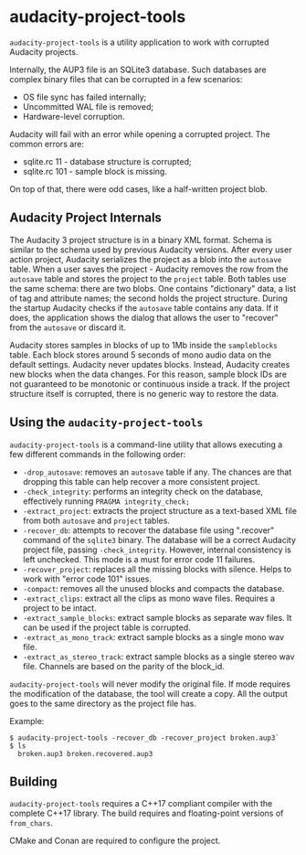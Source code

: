 # audacity-project-tools

`audacity-project-tools` is a utility application to work with corrupted Audacity projects. 

Internally, the AUP3 file is an SQLite3 database. Such databases are complex binary files that can be corrupted in a few scenarios:
* OS file sync has failed internally;
* Uncommitted WAL file is removed;
* Hardware-level corruption.

Audacity will fail with an error while opening a corrupted project. The common errors are:
* sqlite.rc 11 - database structure is corrupted;
* sqlite.rc 101 - sample block is missing. 

On top of that, there were odd cases, like a half-written project blob.

## Audacity Project Internals

The Audacity 3 project structure is in a binary XML format. Schema is similar to the schema used by previous Audacity versions. After every user action project, Audacity serializes the project as a blob into the `autosave` table. When a user saves the project - Audacity removes the row from the `autosave` table and stores the project to the `project` table. Both tables use the same schema: there are two blobs. One contains "dictionary" data, a list of tag and attribute names; the second holds the project structure. During the startup Audacity checks if the `autosave` table contains any data. If it does, the application shows the dialog that allows the user to "recover" from the `autosave` or discard it.

Audacity stores samples in blocks of up to 1Mb inside the `sampleblocks` table. Each block stores around 5 seconds of mono audio data on the default settings. Audacity never updates blocks. Instead, Audacity creates new blocks when the data changes. For this reason, sample block IDs are not guaranteed to be monotonic or continuous inside a track. If the project structure itself is corrupted, there is no generic way to restore the data.

## Using the `audacity-project-tools`

`audacity-project-tools` is a command-line utility that allows executing a few different commands in the following order:
* `-drop_autosave`: removes an `autosave` table if any. The chances are that dropping this table can help recover a more consistent project.
* `-check_integrity`: performs an integrity check on the database, effectively running `PRAGMA integrity_check;`
* `-extract_project`: extracts the project structure as a text-based XML file from both `autosave` and `project` tables.
* `-recover_db`: attempts to recover the database file using ".recover" command of the `sqlite3` binary. The database will be a correct Audacity project file, passing `-check_integrity`. However, internal consistency is left unchecked. This mode is a must for error code 11 failures.
* `-recover_project`: replaces all the missing blocks with silence. Helps to work with "error code 101" issues.
* `-compact`: removes all the unused blocks and compacts the database.
* `-extract_clips`: extract all the clips as mono wave files. Requires a project to be intact.
* `-extract_sample_blocks`: extract sample blocks as separate wav files. It can be used if the project table is corrupted.
* `-extract_as_mono_track`: extract sample blocks as a single mono wav file.
* `-extract_as_stereo_track`: extract sample blocks as a single stereo wav file. Channels are based on the parity of the block_id.

`audacity-project-tools` will never modify the original file. If mode requires the modification of the database, the tool will create a copy. All the output goes to the same directory as the project file has.

Example:
```
$ audacity-project-tools -recover_db -recover_project broken.aup3`
$ ls 
  broken.aup3 broken.recovered.aup3
```

## Building

`audacity-project-tools` requires a C++17 compliant compiler with the complete C++17 library. The build requires <filesystem> and floating-point versions of `from_chars`.

CMake and Conan are required to configure the project.
